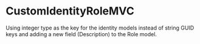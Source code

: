 # CustomIdentityRoleMVC
Using integer type as the key for the identity models instead of string GUID keys
and adding a new field (Description) to the Role model.
